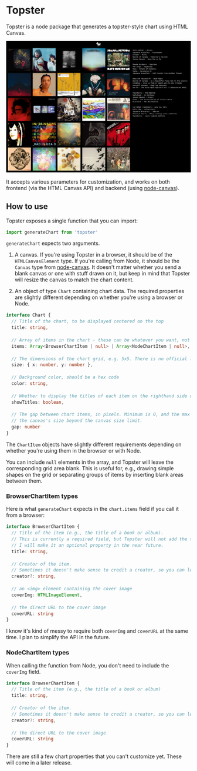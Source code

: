 # Topster

Topster is a node package that generates a topster-style chart using HTML Canvas.

![example chart](/example_chart.png)

It accepts various parameters for customization, and works on both frontend (via the HTML Canvas API) and backend (using [node-canvas](https://www.npmjs.com/package/canvas)).

## How to use

Topster exposes a single function that you can import:

```js
import generateChart from 'topster'
```

`generateChart` expects two arguments.

1. A canvas. If you're using Topster in a browser, it should be of the `HTMLCanvasElement` type. If you're calling from Node, it should be the `Canvas` type from [node-canvas](https://www.npmjs.com/package/canvas). It doesn't matter whether you send a blank canvas or one with stuff drawn on it, but keep in mind that Topster will resize the canvas to match the chart content.

2. An object of type `Chart` containing chart data. The required properties are slightly different depending on whether you're using a browser or Node.

```ts
interface Chart {
  // Title of the chart, to be displayed centered on the top
  title: string,

  // Array of items in the chart - these can be whatever you want, not just music or movies.
  items: Array<BrowserChartItem | null> | Array<NodeChartItem | null>,

  // The dimensions of the chart grid, e.g. 5x5. There is no official limit to size, but I've only tested it at max 10x10.
  size: { x: number, y: number },

  // Background color, should be a hex code
  color: string,

  // Whether to display the titles of each item on the righthand side of the chart
  showTitles: boolean,

  // The gap between chart items, in pixels. Minimum is 0, and the max should in theory be the amount that brings
  // the canvas's size beyond the canvas size limit.
  gap: number
}
```

The `ChartItem` objects have slightly different requirements depending on whether you're using them in the browser or with Node.

You can include `null` elements in the array, and Topster will leave the corresponding grid area blank. This is useful for, e.g., drawing simple shapes on the grid or separating groups of items by inserting blank areas between them.

### BrowserChartItem types

Here is what `generateChart` expects in the `chart.items` field if you call it from a browser:

```ts
interface BrowserChartItem {
  // Title of the item (e.g., the title of a book or album).
  // This is currently a required field, but Topster will not add the top margin if the title is an empty string.
  // I will make it an optional property in the near future.
  title: string,

  // Creator of the item.
  // Sometimes it doesn't make sense to credit a creator, so you can leave this field blank.
  creator?: string,

  // an <img> element containing the cover image
  coverImg: HTMLImageElement,

  // the direct URL to the cover image
  coverURL: string
}
```

I know it's kind of messy to require both `coverImg` and `coverURL` at the same time. I plan to simplify the API in the future.

### NodeChartItem types

When calling the function from Node, you don't need to include the `coverImg` field.

```ts
interface BrowserChartItem {
  // Title of the item (e.g., the title of a book or album)
  title: string,

  // Creator of the item.
  // Sometimes it doesn't make sense to credit a creator, so you can leave this field blank.
  creator?: string,

  // the direct URL to the cover image
  coverURL: string
}
```

There are still a few chart properties that you can't customize yet. These will come in a later release.
